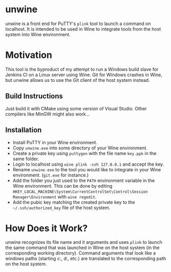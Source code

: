 
# unwine

unwine is a front end for PuTTY's `plink` tool to launch a command on localhost. It is intended to be used in Wine to integrate tools from the host system into Wine environment.

# Motivation

This tool is the byproduct of my attempt to run a Windows build slave for Jenkins CI on a Linux server using Wine. Git for Windows crashes in Wine, but unwine allows us to use the Git client of the host system instead.

## Build Instructions

Just build it with CMake using some version of Visual Studio. Other compilers like MinGW might also work...

## Installation

* Install PuTTY in your Wine environment.
* Copy `unwine.exe` into some directory of your Wine environment.
* Create a private key using `puttygen` with the file name `key.ppk` in the same folder.
* Login to localhost using `wine plink -ssh 127.0.0.1` and accept the key.
* Rename `unwine.exe` to the tool you would like to integrate in your Wine environment. (`git.exe` for instance.)
* Add the folder you just used to the `PATH` environment variable in the Wine environment. This can be done by editing `HKEY_LOCAL_MACHINE\System\CurrentControlSet\Control\Session Manager\Environment` with `wine regedit`.
* Add the pubic key matching the created private key to the `~/.ssh/authorized_key` file of the host system.

# How Does it Work?

unwine recognizes its file name and it arguments and uses `plink` to launch the same command that was launched in Wine on the host system (in the corresponding working directory). Command arguments that look like a windows paths (starting c:, d:, etc.) are translated to the corresponding path on the host system.


